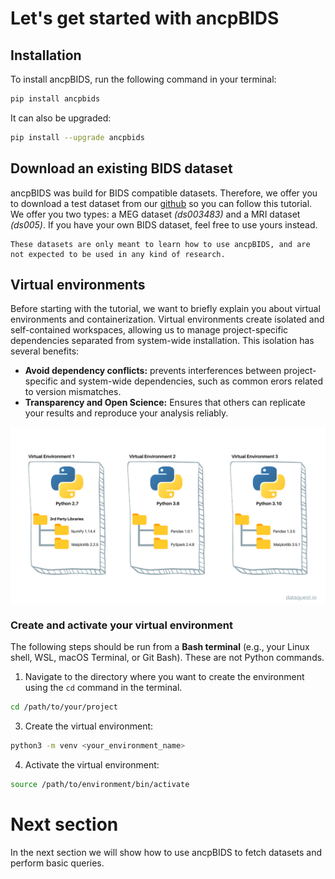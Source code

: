 # Let's get started with ancpBIDS

## Installation
To install ancpBIDS, run the following command in your terminal:

```bash
pip install ancpbids
```

It can also be upgraded:

```bash
pip install --upgrade ancpbids
```

## Download an existing BIDS dataset

ancpBIDS was build for BIDS compatible datasets. Therefore, we offer you to download a test dataset from our [github](https://github.com/ANCPLabOldenburg/ancp-bids-dataset) so you can follow this tutorial. We offer you two types: a MEG dataset *(ds003483)* and a MRI dataset *(ds005)*. If you have your own BIDS dataset, feel free to use yours instead. 

```{warning}
These datasets are only meant to learn how to use ancpBIDS, and are not expected to be used in any kind of research. 
```


## Virtual environments
Before starting with the tutorial, we want to briefly explain you about virtual environments and containerization.
Virtual environments create isolated and self-contained workspaces, allowing us to manage project-specific dependencies separated from system-wide installation. This isolation has several benefits:
- **Avoid dependency conflicts:** prevents interferences between project-specific and system-wide dependencies, such as common erors related to version mismatches.
- **Transparency and Open Science:** Ensures that others can replicate your results and reproduce your analysis reliably.

<img src="../static/environment.jpg" alt="bids-schema" width="600px" align="center">

### Create and activate your virtual environment
The following steps should be run from a **Bash terminal** (e.g.,  your Linux shell, WSL, macOS Terminal, or Git Bash). These are not Python commands.

1. Navigate to the directory where you want to create the environment using the `cd` command in the terminal.

```bash
cd /path/to/your/project
```

3. Create the virtual environment:

```bash
python3 -m venv <your_environment_name>
```

4. Activate the virtual environment:

```bash
source /path/to/environment/bin/activate
```

# Next section
In the next section we will show how to use ancpBIDS to fetch datasets and perform basic queries.




